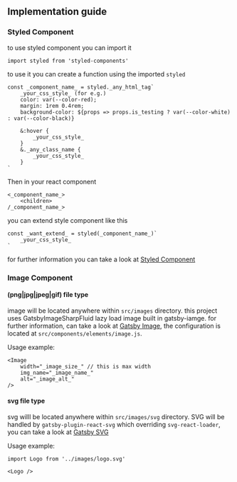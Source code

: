 ## Implementation guide

### Styled Component

to use styled component you can import it

```
import styled from 'styled-components'
```

to use it you can create a function using the imported `styled`

```
const _component_name_ = styled._any_html_tag`
    _your_css_style_ (for e.g.)
    color: var(--color-red);
    margin: 1rem 0.4rem;
    background-color: ${props => props.is_testing ? var(--color-white) : var(--color-black)}

    &:hover {
        _your_css_style_
    }
    &._any_class_name {
        _your_css_style_
    }
`
```

Then in your react component

```
<_component_name_>
    <children>
/_component_name_>
```

you can extend style component like this

```
const _want_extend_ = styled(_component_name_)`
    _your_css_style_
`
```

for further information you can take a look at [Styled Component](https://www.styled-components.com/)

### Image Component

#### (png|jpg|jpeg|gif) file type

image will be located anywhere within `src/images` directory.
this project uses GatsbyImageSharpFluid lazy load image built in gatsby-iamge. for further information, can take a look at [Gatsby Image](https://www.gatsbyjs.org/packages/gatsby-image), the configuration is located at
`src/components/elements/image.js`.

Usage example:

```
<Image
    width="_image_size_" // this is max width
    img_name="_image_name_"
    alt="_image_alt_"
/>
```

#### svg file type

svg willl be located anywhere within `src/images/svg` directory.
SVG will be handled by `gatsby-plugin-react-svg` which overriding `svg-react-loader`, you can take a look at [Gatsby SVG](https://www.gatsbyjs.org/packages/gatsby-plugin-react-svg/)

Usage example:

```
import Logo from '../images/logo.svg'

<Logo />
```

